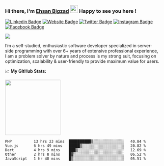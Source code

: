 ### Hi there, I'm <a href="https://teamartisans.com" target="_blank">Ehsan Bigzad</a> <img src="https://media.giphy.com/media/hvRJCLFzcasrR4ia7z/giphy.gif" width="25px"> Happy to see you here !

[![Linkedin Badge](https://img.shields.io/badge/-LinkedIn-0e76a8?style=flat-square&logo=Linkedin&logoColor=white)](https://linkedin.com/in/EhsanBigzad)
[![Website Badge](https://img.shields.io/badge/Website-3b5998?style=flat-square&logo=google-chrome&logoColor=white)](https://teamartisans.com)
[![Twitter Badge](https://img.shields.io/badge/-Twitter-00acee?style=flat-square&logo=Twitter&logoColor=white)](https://twitter.com/EhsanBigzad)
[![Instagram Badge](https://img.shields.io/badge/-Instagram-e4405f?style=flat-square&logo=Instagram&logoColor=white)](https://instagram.com/ehsanbigzad/)
[![Facebook Badge](https://img.shields.io/badge/-Facebook-0088cc?style=flat-square&logo=Facebook&logoColor=white)](https://facebook.com/EhsanBigzad7)

![](https://visitor-badge.glitch.me/badge?page_id=ehsanbigzad.ehsanbigzad) 

I’m a self-studied, enthusiastic software developer specialized in server-side programming with over 6+ years of extensive professional experience, I am a problem solver by nature and process is my strong suit, focusing on optimization, scalability & user-friendly to provide maximum value for users.

📈  **My GitHub Stats:**


<p>
  <img height="180em" src="https://github-readme-stats.vercel.app/api?username=ehsanbigzad&show_icons=true&hide_border=true&count_private=true&include_all_commits=true&theme=algolia" />
</p>

<!--START_SECTION:waka-->
```text
PHP          13 hrs 23 mins  ██████████▒░░░░░░░░░░░░░░   40.84 % 
Vue.js       6 hrs 49 mins   █████▒░░░░░░░░░░░░░░░░░░░   20.82 % 
Dart         4 hrs 9 mins    ███▒░░░░░░░░░░░░░░░░░░░░░   12.69 % 
Other        2 hrs 8 mins    █▓░░░░░░░░░░░░░░░░░░░░░░░   06.52 % 
JavaScript   1 hr 48 mins    █▒░░░░░░░░░░░░░░░░░░░░░░░   05.51 % 
```
<!--END_SECTION:waka-->
